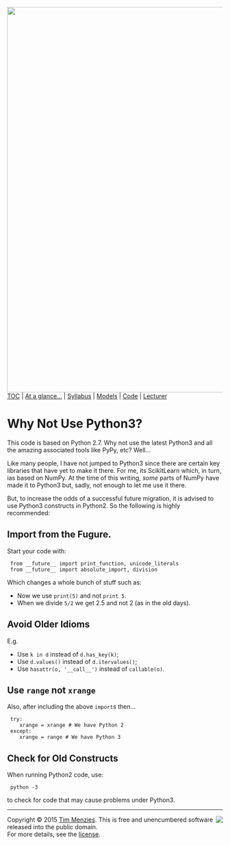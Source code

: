[<img width=900 src="https://raw.githubusercontent.com/txt/mase/master/img/banner1.png">](https://github.com/txt/mase/blob/master/README.md)   
[TOC](https://github.com/txt/mase/blob/master/TOC.md) |
[At a glance...](https://github.com/txt/mase/blob/master/OVERVIEW.md) |
[Syllabus](https://github.com/txt/mase/blob/master/SYLLABUS.md) |
[Models](https://github.com/txt/mase/blob/master/MODELS.md) |
[Code](https://github.com/txt/mase/tree/master/src) |
[Lecturer](http://menzies.us) 


# Why Not Use Python3?

This code is based on Python 2.7. Why not use the latest Python3 and all
the amazing associated tools like PyPy, etc? Well...

Like many people, I have not jumped to Python3
since there are certain key libraries that have yet
to make it there. For me, its ScikitLearn which, in
turn, ias based on NumPy. At the time of this
writing, *some* parts of NumPy have made it to
Python3 but, sadly, not enough to let me use it
there.

But, to increase the odds of a successful future migration,
it is advised to use Python3 constructs in Python2. So the following
is highly recommended:

## Import from the Fugure.

Start your code with:

     from __future__ import print_function, unicode_literals
     from __future__ import absolute_import, division

Which changes a whole bunch of stuff such as:

+ Now we use `print(5)` and not `print 5`.
+ When we divide `5/2` we get 2.5 and not 2 (as in the old days).

## Avoid Older Idioms

E.g.

+ Use `k in d` instead of `d.has_key(k)`;
+ Use `d.values()` instead of `d.itervalues()`;
+ Use `hasattr(o, '__call__')` instead of `callable(o)`.

## Use `range` not `xrange`

Also, after including the above `import`s then...

     try:
        xrange = xrange # We have Python 2
     except:
        xrange = range # We have Python 3

## Check for Old Constructs

When running Python2 code, use:

     python -3

to check for code that may cause problems under Python3.

_________

<img align=right src="https://raw.githubusercontent.com/txt/mase/master/img/pd-icon.png">Copyright © 2015 [Tim Menzies](http://menzies.us).
This is free and unencumbered software released into the public domain.   
For more details, see the [license](https://github.com/txt/mase/blob/master/LICENSE).

